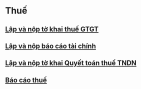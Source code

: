 # Thuế

## [Lập và nộp tờ khai thuế GTGT](page-12.md)

## [Lập và nộp báo cáo tài chính](page-12-1.md)

## [Lập và nộp tờ khai Quyết toán thuế TNDN](page-12-2.md)

## [Báo cáo thuế](bao-cao-thue/)
